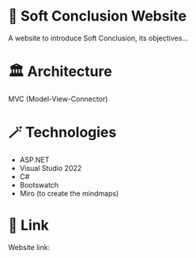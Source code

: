 # 🌠 Soft Conclusion Website
A website to introduce Soft Conclusion, its objectives...
# 🏛️ Architecture
MVC (Model-View-Connector)
# 🪄 Technologies
- ASP.NET
- Visual Studio 2022
- C#
- Bootswatch
- Miro (to create the mindmaps)
# 🔗 Link
Website link: 
